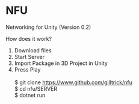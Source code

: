 # NFU
Networking for Unity (Version 0.2)

How does it work?

1) Download files 
2) Start Server
3) Import Package in 3D Project in Unity
4) Press Play<br><br>
  $ git clone https://www.github.com/gilltrick/nfu<br>
  $ cd nfu/SERVER<br>
  $ dotnet run<br>
